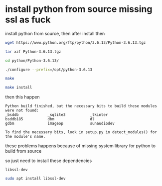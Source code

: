 # install python from source missing ssl as fuck

install python from source, then after install then

```bash
wget https://www.python.org/ftp/python/3.6.13/Python-3.6.13.tgz

tar xzf Python-3.6.13.tgz

cd python/Python-3.6.13/

./configure --prefix=/opt/python-3.6.13

make

make install
```

then this happen

```text
Python build finished, but the necessary bits to build these modules were not found:
_bsddb             _sqlite3           _tkinter
bsddb185           dbm                dl
gdbm               imageop            sunaudiodev

To find the necessary bits, look in setup.py in detect_modules() for the module's name.
```

these problems happens because of missing system library for python to build from source

so just need to install these dependencies

`libssl-dev`

```bash
sudo apt install libssl-dev
```